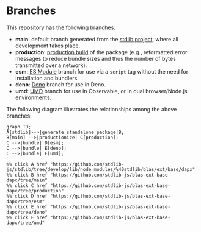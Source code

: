 <!--

@license Apache-2.0

Copyright (c) 2022 The Stdlib Authors.

Licensed under the Apache License, Version 2.0 (the "License");
you may not use this file except in compliance with the License.
You may obtain a copy of the License at

    http://www.apache.org/licenses/LICENSE-2.0

Unless required by applicable law or agreed to in writing, software
distributed under the License is distributed on an "AS IS" BASIS,
WITHOUT WARRANTIES OR CONDITIONS OF ANY KIND, either express or implied.
See the License for the specific language governing permissions and
limitations under the License.

-->

# Branches

This repository has the following branches:

-   **main**: default branch generated from the [stdlib project][stdlib-url], where all development takes place.
-   **production**: [production build][production-url] of the package (e.g., reformatted error messages to reduce bundle sizes and thus the number of bytes transmitted over a network).
-   **esm**: [ES Module][esm-url] branch for use via a `script` tag without the need for installation and bundlers.
-   **deno**: [Deno][deno-url] branch for use in Deno.
-   **umd**: [UMD][umd-url] branch for use in Observable, or in dual browser/Node.js environments.

The following diagram illustrates the relationships among the above branches:

```mermaid
graph TD;
A[stdlib]-->|generate standalone package|B;
B[main] -->|productionize| C[production];
C -->|bundle| D[esm];
C -->|bundle| E[deno];
C -->|bundle| F[umd];

%% click A href "https://github.com/stdlib-js/stdlib/tree/develop/lib/node_modules/%40stdlib/blas/ext/base/dapx"
%% click B href "https://github.com/stdlib-js/blas-ext-base-dapx/tree/main"
%% click C href "https://github.com/stdlib-js/blas-ext-base-dapx/tree/production"
%% click D href "https://github.com/stdlib-js/blas-ext-base-dapx/tree/esm"
%% click E href "https://github.com/stdlib-js/blas-ext-base-dapx/tree/deno"
%% click F href "https://github.com/stdlib-js/blas-ext-base-dapx/tree/umd"
```

[stdlib-url]: https://github.com/stdlib-js/stdlib/tree/develop/lib/node_modules/%40stdlib/blas/ext/base/dapx
[production-url]: https://github.com/stdlib-js/blas-ext-base-dapx/tree/production
[deno-url]: https://github.com/stdlib-js/blas-ext-base-dapx/tree/deno
[umd-url]: https://github.com/stdlib-js/blas-ext-base-dapx/tree/umd
[esm-url]: https://github.com/stdlib-js/blas-ext-base-dapx/tree/esm